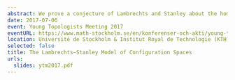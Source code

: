 ```yaml
---
abstract: We prove a conjecture of Lambrechts and Stanley about the homotopy invariance and the definition of models for configuration spaces of (smooth) simply connected manifolds over $\\mathbb{R}$. We do this using ideas coming from Kontsevich's proof of the formality of the little disks operads.
date: 2017-07-06
event: Young Topologists Meeting 2017
eventURL: https://www.math-stockholm.se/en/konferenser-och-akti/young-topologists-meeting-2017-1.670396
location: Université de Stockholm & Institut Royal de Technologie (KTH)
selected: false
title: The Lambrechts–Stanley Model of Configuration Spaces
urls:
  slides: ytm2017.pdf
---
```

